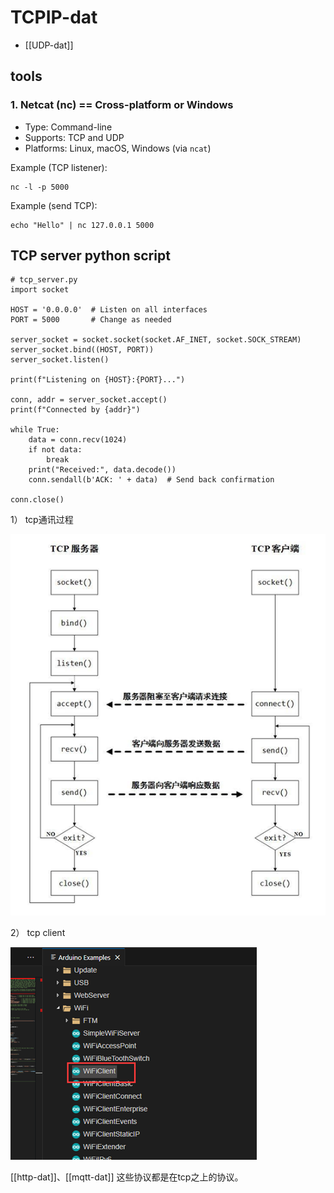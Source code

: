 
# TCPIP-dat


- [[UDP-dat]]

## tools 

### 1. Netcat (nc) == Cross-platform or Windows
- Type: Command-line
- Supports: TCP and UDP
- Platforms: Linux, macOS, Windows (via `ncat`)

Example (TCP listener):

    nc -l -p 5000

Example (send TCP):

    echo "Hello" | nc 127.0.0.1 5000

## TCP server python script 

    # tcp_server.py
    import socket

    HOST = '0.0.0.0'  # Listen on all interfaces
    PORT = 5000       # Change as needed

    server_socket = socket.socket(socket.AF_INET, socket.SOCK_STREAM)
    server_socket.bind((HOST, PORT))
    server_socket.listen()

    print(f"Listening on {HOST}:{PORT}...")

    conn, addr = server_socket.accept()
    print(f"Connected by {addr}")

    while True:
        data = conn.recv(1024)
        if not data:
            break
        print("Received:", data.decode())
        conn.sendall(b'ACK: ' + data)  # Send back confirmation

    conn.close()


1）	tcp通讯过程

![](2025-07-30-16-43-17.png)

2）	tcp client

![](2025-07-30-16-43-33.png)


[[http-dat]]、[[mqtt-dat]] 这些协议都是在tcp之上的协议。